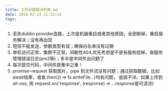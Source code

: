 ```yaml
---
title: 工作问题解决列表.md
date: 2018-02-23 21:33:24
tags:
---
```

1. 丢失dubbo provider连接，上次是机器重启或者其他原因，全部断掉，重启服务解决；没有再出现
2. 短信不能发送，参数类型有误；确保白名单没有过期
3. 单机访问正常，集群不正常，间歇性404,优先考虑是不是有服务挂掉，查服务管理错误日志(pm2等)；多半是中间件出问题了
4. 每次提交代码，中间件是重中之重！
5. promise-request 获取图片，pipe 到文件流没有问题；通过获取数据，比如await结果，或者.then(() => fs.writeFile...)均有问题，
底层不详。如果上传到ali-oss, 用 request.on('response', (response) => ...response是可读流)
